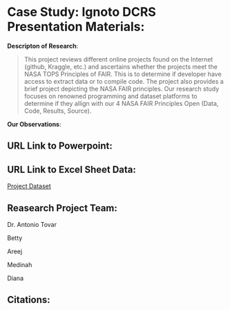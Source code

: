 # Case Study: Ignoto DCRS Presentation Materials: 

**Descripton of Research**: 

> This project reviews different online projects found on the Internet (github, Kraggle, etc.) and ascertains whether the projects meet the NASA TOPS Principles of FAIR.
> This is to determine if developer have access to extract data or to compile code. 
> The project also provides a brief project depicting the NASA FAIR principles. 
Our research study focuses on renowned programming and dataset platforms to determine if they allign with our 4 NASA FAIR Principles Open (Data, Code, Results, Source). 



**Our Observations**: 


## URL Link to Powerpoint: 

## URL Link to Excel Sheet Data: 
[Project Dataset](https://docs.google.com/spreadsheets/d/1O1nlu68Dc1im27d3agRsesjjbSISr_olw8vQcwFQpig/edit?usp=sharing)

## Reasearch Project Team: 
 
Dr. Antonio Tovar

Betty 

Areej 

Medinah 

Diana 

## Citations:
